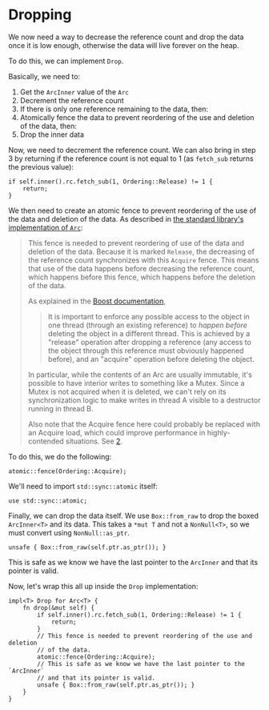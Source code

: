# Dropping

We now need a way to decrease the reference count and drop the data once it is
low enough, otherwise the data will live forever on the heap.

To do this, we can implement `Drop`.

Basically, we need to:
1. Get the `ArcInner` value of the `Arc`
2. Decrement the reference count
3. If there is only one reference remaining to the data, then:
4. Atomically fence the data to prevent reordering of the use and deletion of
   the data, then:
5. Drop the inner data 

Now, we need to decrement the reference count. We can also bring in step 3 by
returning if the reference count is not equal to 1 (as `fetch_sub` returns the
previous value):
```rust,ignore
if self.inner().rc.fetch_sub(1, Ordering::Release) != 1 {
    return;
}
```

We then need to create an atomic fence to prevent reordering of the use of the
data and deletion of the data. As described in [the standard library's
implementation of `Arc`][3]:
> This fence is needed to prevent reordering of use of the data and deletion of
> the data. Because it is marked `Release`, the decreasing of the reference
> count synchronizes with this `Acquire` fence. This means that use of the data
> happens before decreasing the reference count, which happens before this
> fence, which happens before the deletion of the data.
>
> As explained in the [Boost documentation][1],
>
> > It is important to enforce any possible access to the object in one
> > thread (through an existing reference) to *happen before* deleting
> > the object in a different thread. This is achieved by a "release"
> > operation after dropping a reference (any access to the object
> > through this reference must obviously happened before), and an
> > "acquire" operation before deleting the object.
>
> In particular, while the contents of an Arc are usually immutable, it's
> possible to have interior writes to something like a Mutex<T>. Since a Mutex
> is not acquired when it is deleted, we can't rely on its synchronization logic
> to make writes in thread A visible to a destructor running in thread B.
>
> Also note that the Acquire fence here could probably be replaced with an
> Acquire load, which could improve performance in highly-contended situations.
> See [2].
> 
> [1]: https://www.boost.org/doc/libs/1_55_0/doc/html/atomic/usage_examples.html
> [2]: https://github.com/rust-lang/rust/pull/41714
[3]: https://github.com/rust-lang/rust/blob/e1884a8e3c3e813aada8254edfa120e85bf5ffca/library/alloc/src/sync.rs#L1440-L1467

To do this, we do the following:
```rust,ignore
atomic::fence(Ordering::Acquire);
```

We'll need to import `std::sync::atomic` itself:
```rust,ignore
use std::sync::atomic;
```

Finally, we can drop the data itself. We use `Box::from_raw` to drop the boxed
`ArcInner<T>` and its data. This takes a `*mut T` and not a `NonNull<T>`, so we
must convert using `NonNull::as_ptr`.

```rust,ignore
unsafe { Box::from_raw(self.ptr.as_ptr()); }
```

This is safe as we know we have the last pointer to the `ArcInner` and that its
pointer is valid.

Now, let's wrap this all up inside the `Drop` implementation:
```rust,ignore
impl<T> Drop for Arc<T> {
    fn drop(&mut self) {
        if self.inner().rc.fetch_sub(1, Ordering::Release) != 1 {
            return;
        }
        // This fence is needed to prevent reordering of the use and deletion
        // of the data.
        atomic::fence(Ordering::Acquire);
        // This is safe as we know we have the last pointer to the `ArcInner`
        // and that its pointer is valid.
        unsafe { Box::from_raw(self.ptr.as_ptr()); }
    }
}
```
